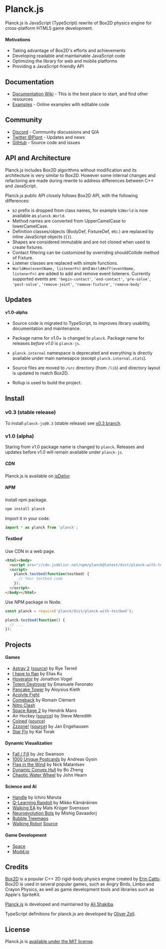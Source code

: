 # Planck.js

Planck.js is JavaScript (TypeScript) rewrite of Box2D physics engine for cross-platform HTML5 game development.

#### Motivations

- Taking advantage of Box2D's efforts and achievements
- Developing readable and maintainable JavaScript code
- Optimizing the library for web and mobile platforms
- Providing a JavaScript-friendly API


## Documentation

- [Documentation Wiki](https://github.com/shakiba/planck.js/wiki/) - This is the best place to start, and find other resources
- [Examples](https://piqnt.com/planck.js/) - Online examples with editable code


## Community

- [Discord](https://discord.gg/znjh6J7) - Community discussions and Q/A
- [Twitter @Piqnt](https://twitter.com/piqnt) - Updates and news
- [GitHub](https://github.com/shakiba/planck.js/) - Source code and issues


## API and Architecture

Planck.js includes Box2D algorithms without modification and its architecture is very similar to Box2D.
However some internal changes and refactoring are made during rewrite to address differences between C++ and JavaScript.

Planck.js public API closely follows Box2D API, with the following differences:

- `b2` prefix is dropped from class names, for example `b2World` is now available as `planck.World`.
- Method names are converted from UpperCamelCase to lowerCamelCase.
- Definition classes/objects (BodyDef, FixtureDef, etc.) are replaced by inline JavaScript objects (`{}`).
- Shapes are considered immutable and are not cloned when used to create fixtures.
- Contact filtering can be customized by overriding shouldCollide method of Fixture.
- Listener classes are replaced with simple functions.
- `World#on(eventName, listenerFn)` and `World#off(eventName, listenerFn)` are added to add and remove event listeners. Currently supported events are:
`'begin-contact'`, `'end-contact'`, `'pre-solve'`, `'post-solve'`, `'remove-joint'`, `'remove-fixture'`, `'remove-body'`


## Updates

#### v1.0-alpha

- Source code is migrated to TypeScript, to improves library usability, documentation and maintenance.

- Package name for v1.0+ is changed to `planck`. Package name for releases *before v1.0* is `planck-js`.

- `planck.internal` namespace is deprecated and everything is directly available under main namesapce (except `planck.internal.stats`).

- Source files are moved to `/src` directory (from `/lib`) and directory layout is updated to match Box2D.

- Rollup is used to build the project.


## Install

### v0.3 (stable release)
To install `planck-js@0.3` (stable release) see [v0.3 branch](https://github.com/shakiba/planck.js/tree/v0.3#install).

### v1.0 (alpha)
Staring from v1.0 package name is changed to `planck`.
Releases and updates before v1.0 will remain available under `planck-js`.

##### CDN

Planck.js is available on [jsDelivr](https://www.jsdelivr.com/package/npm/planck).

##### NPM

Install npm package.
```sh
npm install planck
```

Import it in your code.
```js
import * as planck from 'planck';
```

##### Testbed

Use CDN in a web page.
```html
<html><body>
  <script src="//cdn.jsdelivr.net/npm/planck@latest/dist/planck-with-testbed.min.js"></script>
  <script>
    planck.testbed(function(testbed) {
      // Your testbed code
    });
  </script>
</body></html>
```

Use NPM package in Node.
```js
const planck = require('planck/dist/planck-with-testbed');

planck.testbed(function() {
  // ...
});
```

## Projects

#### Games
- [Astray 2](https://wwwtyro.github.io/astray-2/) ([source](https://github.com/wwwtyro/astray-2)) by Rye Terrell
- [I have to flap](https://ihavetoflap.web.app/) by Elias Ku
- [Hoverator](https://vgel.me/hoverator/) by Jonathon Vogel
- [Totem Destroyer](https://www.emanueleferonato.com/2021/03/13/build-a-html5-game-like-old-flash-glory-totem-destroyer-using-phaser-and-planck-js-physics-engine/) by Emanuele Feronato
- [Pancake Tower](https://pancake-tower.netlify.app/) by Aloysius Kieth
- [Acolyte Fight](https://acolytefight.io/)
- [Comeback](http://romainclement.eu/Comeback/) by Romain Clément
- [Nitro Clash](http://nitroclash.io/)
- [Space Rage 2](https://space-rage-2-bad-prospects-dev.netlify.app/) by Hendrik Mans
- Air Hockey ([source](https://github.com/Steveeeie/webgl-air-hockey-server)) by Steve Meredith
- [Coined](https://coined--parameterized.repl.co/) ([source](https://repl.it/talk/challenge/Coined/13314))
- [Zzzone!](https://www.engehausen.de/jan/zzz.html) ([source](https://github.com/smurf667/zzzone)) by Jan Engehausen
- [Star Fly](https://fxplayground.herokuapp.com/) by Kal Torak

#### Dynamic Visualization
 - [Fall / Fill](https://twitter.com/jezzamonn/status/1246212104593403905) by Jez Swanson
 - [1000 Unique Postcards](https://twitter.com/andreasgysin/status/956131218386509824) by Andreas Gysin
 - [Flag in the Wind](https://codepen.io/unframework/pen/OrOMBg) by Nick Matantsev
 - [Dynamic Convex Hull](https://codepen.io/bozheng-stokes/pen/abormNX) by Bo Zheng
 - [Chaotic Water Wheel](https://john-hearn.info/articles/simulate-chaotic-water-wheel-with-planck) by John Hearn

#### Science and AI
 - [Handle](https://twitter.com/marurur/status/1240141036606947329) by Ichiro Maruta
 - [Q-Learning Ragdoll](https://codepen.io/mikkokam/pen/EGEjYe) by Mikko Kämäräinen
 - [Walking EA](https://matsemann.github.io/walkingea/) by Mats Krüger Svensson
 - [Neuroevolution Bots](https://twitter.com/mishig25/status/1077672181503590400) by Mishig Davaadorj
 - [Bubble Treemaps](https://github.com/grtlr/bubble-treemaps)
 - [Walking Robot](https://neuro-ts.vercel.app/walk) [Source](https://github.com/suhdonghwi/neuro-ts/)

#### Game Development
- [Space](https://piqnt.com/space/)
- [Modd.io](https://www.modd.io/)


## Credits

[Box2D](https://github.com/erincatto/box2d) is a popular C++ 2D rigid-body physics engine created by [Erin Catto](https://twitter.com/erin_catto). Box2D is used in several popular games, such as Angry Birds, Limbo and Crayon Physics, as well as game development tools and libraries such as Apple's SpriteKit.

[Planck.js](https://github.com/shakiba/planck.js) is developed and maintained by [Ali Shakiba](https://github.com/shakiba/).

TypeScript definitions for planck.js are developed by [Oliver Zell](https://github.com/zOadT).


## License

Planck.js is [available under the MIT license](./LICENSE.txt).
